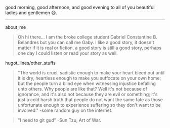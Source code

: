 good morning, good afternoon, and  good evening to all of you beautiful ladies and gentlemen 😆.
***
about_me
>  Oh hi there... I am the broke college student Gabriel Constantine B. Belandres but you can call me Gaby. I like a good story, it doesn't matter if it is real or fiction, a good story is still a good story, perhaps one day I could listen or read your story as well.

hugot_lines/other_stuffs
> "The world is cruel, sadistic enough to make your heart bleed out until it is dry, heartless enough to make you suffocate on your own home; but the people turn a blind eye when witnessing injustice befalling unto others. Why people are like that? Well it's not because of ignorance, and it's also not because they are evil or something; it's just a cold harsh truth that people do not want the same fate as those unfortunate enough to experience suffering so they don't want to be involved." -some random guy on the internet.

> "I need to git gud" -Sun Tzu, Art of War.